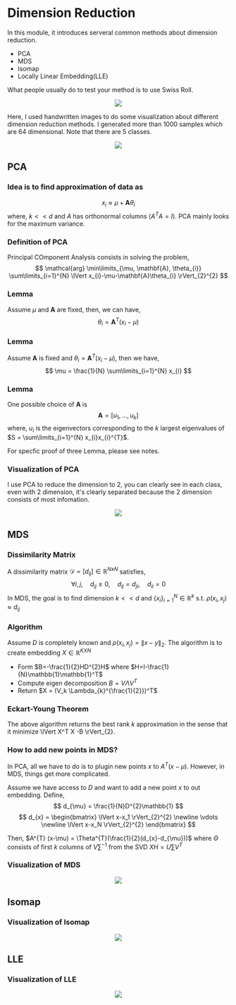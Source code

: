 # Dimension Reduction
In this module, it introduces serveral common methods about dimension reduction.
* PCA
* MDS
* Isomap
* Locally Linear Embedding(LLE)

What people usually do to test your method is to use Swiss Roll.
<div align=center><img src =https://github.com/masqueraderx/Statistical-Machine-Learning/blob/main/Dimension%20Reduction/Swiss_Roll.jpg /></div>

Here, I used handwritten images to do some visualization about different dimension reduction methods. I generated more than 1000 samples which are 64 dimensional. Note that there are 5 classes.
<div align=center><img src =https://github.com/masqueraderx/Statistical-Machine-Learning/blob/main/Dimension%20Reduction/digits.jpg /></div>


## PCA
### Idea is to find approximation of data as
$$
x_{i} \approx \mu + \mathbf{A}\theta_{i}
$$
where, $k<<d$ and $A$ has orthonormal columns ($A^TA = I$). PCA mainly looks for the maximum variance.

### Definition of PCA
Principal COmponent Analysis consists in solving the problem,
$$
\mathcal{arg} \min\limits_{\mu, \mathbf{A}, \theta_{i}} \sum\limits_{i=1}^{N} \lVert x_{i}-\mu-\mathbf{A}\theta_{i} \rVert_{2}^{2}
$$

### Lemma
Assume $\mu$ and $\mathbf{A}$ are fixed, then, we can have,
$$
\theta_{i} = \mathbf{A}^T (x_{i} - \mu)
$$

### Lemma
Assume $\mathbf{A}$ is fixed and $\theta_{i} = \mathbf{A}^{T}(x_{i}-\mu)$, then we have,
$$
\mu = \frac{1}{N} \sum\limits_{i=1}^{N} x_{i}
$$

### Lemma
One possible choice of $\mathbf{A}$ is 
$$
\mathbf{A} = [u_{1},\ldots, u_{k}]
$$
where, $u_{i}$ is the eigenvectors corresponding to the $k$ largest eigenvalues of $S = \sum\limits_{i=1}^{N} x_{i}x_{i}^{T}$.

For specfic proof of three Lemma, please see notes.

### Visualization of PCA

I use PCA to reduce the dimension to 2, you can clearly see in each class, even with 2 dimension, it's clearly separated because
the 2 dimension consists of most infomation.
<div align=center><img src =https://github.com/masqueraderx/Statistical-Machine-Learning/blob/main/Dimension%20Reduction/PCA.jpg /></div>


## MDS
### Dissimilarity Matrix
A dissimilarity matrix $\mathcal{D}=[d_{ij}] \in \mathbb{R}^{NxN}$ satisfies,
$$
\forall i,j, \quad d_{ij} \geq 0, \quad d_{ij} = d_{ji}, \quad d_{ii} = 0
$$
In MDS, the goal is to find dimension $k << d$ and $\left\lbrace x_{i} \right\rbrace_{i=1}^{N} \in \mathbb{R}^{k}$ s.t. $\rho(x_i, x_j) \approx d_{ij}$

### Algorithm
Assume $D$ is completely known and  $\rho(x_i, x_j) = \lVert x-y \rVert_{2}$. The algorithm is to create embedding $X \in \mathbb{R}^{KXN}$
* Form $B=-\frac{1}{2}HD^{2}H$ where $H=I-\frac{1}{N}\mathbb{1}\mathbb{1}^T$
* Compute eigen decomposition $B=V \Lambda V^T$
* Return $X = (V_k \Lambda_{k}^{\frac{1}{2}})^T$

### Eckart-Young Theorem
The above algorithm returns the best rank $k$ approximation in the sense that it minimize \lVert X^T X -B \rVert_{2}.

### How to add new points in MDS?
In PCA, all we have to do is to plugin new points $x$ to $A^T(x-\mu)$. However, in MDS, things get more complicated.

Assume we have access to $D$ and want to add a new point $x$ to out embedding. Define,
$$
d_{\mu} = \frac{1}{N}D^{2}\mathbb{1}
$$
$$
d_{x} = \begin{bmatrix}
\lVert x-x_1 \rVert_{2}^{2} \newline
\vdots  \newline
\lVert x-x_N \rVert_{2}^{2} 
\end{bmatrix}
$$

Then, $A^{T} (x-\mu) = \Theta^{T}(\frac{1}{2}(d_{x}-d_{\mu}))$ where $\Theta$ consists of first $k$ columns of $V\sum^{-1}$ from the SVD $XH = U\sum V^{T}$

### Visualization of MDS
<div align=center><img src =https://github.com/masqueraderx/Statistical-Machine-Learning/blob/main/Dimension%20Reduction/mds.jpg /></div>

## Isomap
### Visualization of Isomap
<div align=center><img src =https://github.com/masqueraderx/Statistical-Machine-Learning/blob/main/Dimension%20Reduction/Isomap.jpg /></div>

## LLE
### Visualization of LLE
<div align=center><img src =https://github.com/masqueraderx/Statistical-Machine-Learning/blob/main/Dimension%20Reduction/lle.jpg /></div>
